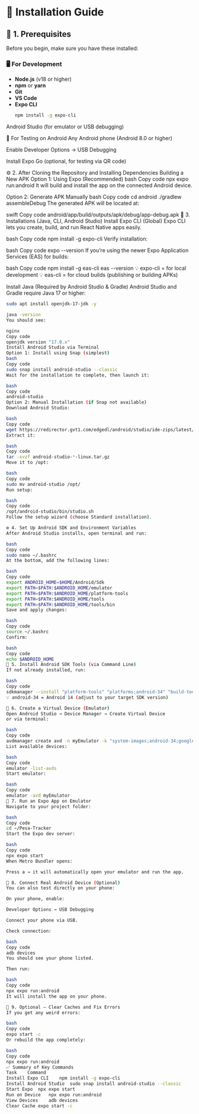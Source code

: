 # 📱 Installation Guide

## 🧩 1. Prerequisites

Before you begin, make sure you have these installed:

### 🖥️ For Development
- **Node.js** (v18 or higher)  
- **npm** or **yarn**  
- **Git**  
- **VS Code**  
- **Expo CLI**  
  ```bash
  npm install -g expo-cli
Android Studio (for emulator or USB debugging)

📱 For Testing on Android
Any Android phone (Android 8.0 or higher)

Enable Developer Options → USB Debugging

Install Expo Go (optional, for testing via QR code)

⚙️ 2. After Cloning the Repository and Installing Dependencies
Building a New APK
Option 1: Using Expo (Recommended)
bash
Copy code
npx expo run:android
It will build and install the app on the connected Android device.

Option 2: Generate APK Manually
bash
Copy code
cd android
./gradlew assembleDebug
The generated APK will be located at:

swift
Copy code
android/app/build/outputs/apk/debug/app-debug.apk
🧰 3. Installations (Java, CLI, Android Studio)
Install Expo CLI (Global)
Expo CLI lets you create, build, and run React Native apps easily.

bash
Copy code
npm install -g expo-cli
Verify installation:

bash
Copy code
expo --version
If you’re using the newer Expo Application Services (EAS) for builds:

bash
Copy code
npm install -g eas-cli
eas --version
💡 expo-cli = for local development
💡 eas-cli = for cloud builds (publishing or building APKs)

Install Java (Required by Android Studio & Gradle)
Android Studio and Gradle require Java 17 or higher:

 ```bash
sudo apt install openjdk-17-jdk -y

java -version
You should see:

nginx
Copy code
openjdk version "17.0.x"
Install Android Studio via Terminal
Option 1: Install using Snap (simplest)
bash
Copy code
sudo snap install android-studio --classic
Wait for the installation to complete, then launch it:

bash
Copy code
android-studio
Option 2: Manual Installation (if Snap not available)
Download Android Studio:

bash
Copy code
wget https://redirector.gvt1.com/edgedl/android/studio/ide-zips/latest/android-studio-2024.2.1.10-linux.tar.gz
Extract it:

bash
Copy code
tar -xvzf android-studio-*-linux.tar.gz
Move it to /opt:

bash
Copy code
sudo mv android-studio /opt/
Run setup:

bash
Copy code
/opt/android-studio/bin/studio.sh
Follow the setup wizard (choose Standard installation).

⚙️ 4. Set Up Android SDK and Environment Variables
After Android Studio installs, open terminal and run:

bash
Copy code
sudo nano ~/.bashrc
At the bottom, add the following lines:

bash
Copy code
export ANDROID_HOME=$HOME/Android/Sdk
export PATH=$PATH:$ANDROID_HOME/emulator
export PATH=$PATH:$ANDROID_HOME/platform-tools
export PATH=$PATH:$ANDROID_HOME/tools
export PATH=$PATH:$ANDROID_HOME/tools/bin
Save and apply changes:

bash
Copy code
source ~/.bashrc
Confirm:

bash
Copy code
echo $ANDROID_HOME
🧩 5. Install Android SDK Tools (via Command Line)
If not already installed, run:

bash
Copy code
sdkmanager --install "platform-tools" "platforms;android-34" "build-tools;34.0.0"
💡 android-34 = Android 14 (adjust to your target SDK version)

🧪 6. Create a Virtual Device (Emulator)
Open Android Studio → Device Manager → Create Virtual Device
or via terminal:

bash
Copy code
avdmanager create avd -n myEmulator -k "system-images;android-34;google_apis;x86_64"
List available devices:

bash
Copy code
emulator -list-avds
Start emulator:

bash
Copy code
emulator -avd myEmulator
📲 7. Run an Expo App on Emulator
Navigate to your project folder:

bash
Copy code
cd ~/Pesa-Tracker
Start the Expo dev server:

bash
Copy code
npx expo start
When Metro Bundler opens:

Press a → it will automatically open your emulator and run the app.

🔗 8. Connect Real Android Device (Optional)
You can also test directly on your phone:

On your phone, enable:

Developer Options → USB Debugging

Connect your phone via USB.

Check connection:

bash
Copy code
adb devices
You should see your phone listed.

Then run:

bash
Copy code
npx expo run:android
It will install the app on your phone.

🧼 9. Optional — Clear Caches and Fix Errors
If you get any weird errors:

bash
Copy code
expo start -c
Or rebuild the app completely:

bash
Copy code
npx expo run:android
✅ Summary of Key Commands
Task	Command
Install Expo CLI	npm install -g expo-cli
Install Android Studio	sudo snap install android-studio --classic
Start Expo	npx expo start
Run on Device	npx expo run:android
View Devices	adb devices
Clear Cache	expo start -c

